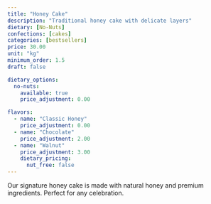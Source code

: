 ```yaml
---
title: "Honey Cake"
description: "Traditional honey cake with delicate layers"
dietary: [No-Nuts]
confections: [cakes]
categories: [bestsellers]
price: 30.00
unit: "kg"
minimum_order: 1.5
draft: false

dietary_options:
  no-nuts:
    available: true
    price_adjustment: 0.00

flavors:
  - name: "Classic Honey"
    price_adjustment: 0.00
  - name: "Chocolate"
    price_adjustment: 2.00
  - name: "Walnut"
    price_adjustment: 3.00
    dietary_pricing:
      nut_free: false
---
```


Our signature honey cake is made with natural honey and premium ingredients. Perfect for any celebration.

[//]: # (* 72-hour notice required for dietary variations)

[//]: # (* Available for local pickup or delivery)

